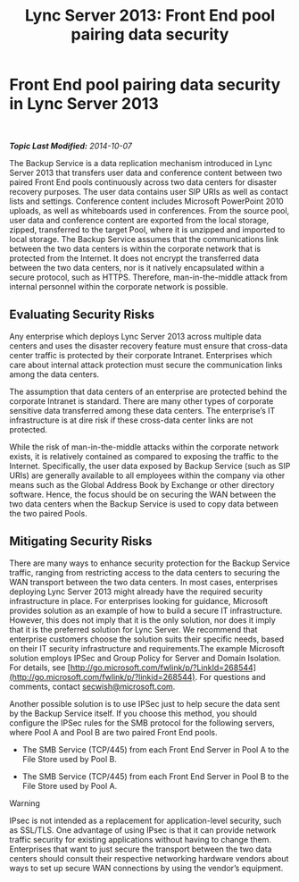 ﻿---
title: 'Lync Server 2013: Front End pool pairing data security'
TOCTitle: Front End pool pairing data security
ms:assetid: edb852b8-ea86-4948-b756-60fe6ee876d2
ms:mtpsurl: https://technet.microsoft.com/en-us/library/JJ721930(v=OCS.15)
ms:contentKeyID: 49733865
ms.date: 10/07/2014
mtps_version: v=OCS.15
---

<div data-xmlns="http://www.w3.org/1999/xhtml">

<div class="topic" data-xmlns="http://www.w3.org/1999/xhtml" data-msxsl="urn:schemas-microsoft-com:xslt" data-cs="http://msdn.microsoft.com/en-us/">

<div data-asp="http://msdn2.microsoft.com/asp">

# Front End pool pairing data security in Lync Server 2013

</div>

<div id="mainSection">

<div id="mainBody">

<span> </span>

_**Topic Last Modified:** 2014-10-07_

The Backup Service is a data replication mechanism introduced in Lync Server 2013 that transfers user data and conference content between two paired Front End pools continuously across two data centers for disaster recovery purposes. The user data contains user SIP URIs as well as contact lists and settings. Conference content includes Microsoft PowerPoint 2010 uploads, as well as whiteboards used in conferences. From the source pool, user data and conference content are exported from the local storage, zipped, transferred to the target Pool, where it is unzipped and imported to local storage. The Backup Service assumes that the communications link between the two data centers is within the corporate network that is protected from the Internet. It does not encrypt the transferred data between the two data centers, nor is it natively encapsulated within a secure protocol, such as HTTPS. Therefore, man-in-the-middle attack from internal personnel within the corporate network is possible.

<div>

## Evaluating Security Risks

Any enterprise which deploys Lync Server 2013 across multiple data centers and uses the disaster recovery feature must ensure that cross-data center traffic is protected by their corporate Intranet. Enterprises which care about internal attack protection must secure the communication links among the data centers.

The assumption that data centers of an enterprise are protected behind the corporate Intranet is standard. There are many other types of corporate sensitive data transferred among these data centers. The enterprise’s IT infrastructure is at dire risk if these cross-data center links are not protected.

While the risk of man-in-the-middle attacks within the corporate network exists, it is relatively contained as compared to exposing the traffic to the Internet. Specifically, the user data exposed by Backup Service (such as SIP URIs) are generally available to all employees within the company via other means such as the Global Address Book by Exchange or other directory software. Hence, the focus should be on securing the WAN between the two data centers when the Backup Service is used to copy data between the two paired Pools.

</div>

<div>

## Mitigating Security Risks

There are many ways to enhance security protection for the Backup Service traffic, ranging from restricting access to the data centers to securing the WAN transport between the two data centers. In most cases, enterprises deploying Lync Server 2013 might already have the required security infrastructure in place. For enterprises looking for guidance, Microsoft provides solution as an example of how to build a secure IT infrastructure. However, this does not imply that it is the only solution, nor does it imply that it is the preferred solution for Lync Server. We recommend that enterprise customers choose the solution suits their specific needs, based on their IT security infrastructure and requirements.The example Microsoft solution employs IPSec and Group Policy for Server and Domain Isolation. For details, see [http://go.microsoft.com/fwlink/p/?LinkId=268544](http://go.microsoft.com/fwlink/p/?linkid=268544). For questions and comments, contact secwish@microsoft.com.

Another possible solution is to use IPSec just to help secure the data sent by the Backup Service itself. If you choose this method, you should configure the IPSec rules for the SMB protocol for the following servers, where Pool A and Pool B are two paired Front End pools.

  - The SMB Service (TCP/445) from each Front End Server in Pool A to the File Store used by Pool B.

  - The SMB Service (TCP/445) from each Front End Server in Pool B to the File Store used by Pool A.

<div>


> [!WARNING]
> IPsec is not intended as a replacement for application-level security, such as SSL/TLS. One advantage of using IPsec is that it can provide network traffic security for existing applications without having to change them. Enterprises that want to just secure the transport between the two data centers should consult their respective networking hardware vendors about ways to set up secure WAN connections by using the vendor’s equipment.



</div>

</div>

</div>

<span> </span>

</div>

</div>

</div>

